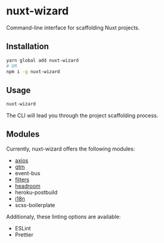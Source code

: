 # nuxt-wizard

Command-line interface for scaffolding Nuxt projects.

## Installation

```bash
yarn global add nuxt-wizard
# OR
npm i -g nuxt-wizard
```

## Usage

```bash
nuxt-wizard
```

The CLI will lead you through the project scaffolding process.

## Modules

Currently, nuxt-wizard offers the following modules:

- [axios](https://www.npmjs.com/package/@nuxtjs/axios)
- [gtm](https://www.npmjs.com/package/vue-google-tag-manager)
- event-bus
- [filters](https://www.npmjs.com/package/vue2-filters)
- [headroom](https://www.npmjs.com/package/vue-headroom)
- heroku-postbuild
- [i18n](https://www.npmjs.com/package/nuxt-i18n)
- scss-boilerplate

Additionaly, these linting options are available:
- ESLint
- Prettier